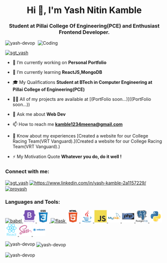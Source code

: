 <h1 align="center">Hi 👋, I'm Yash Nitin Kamble</h1>
<h3 align="center">Student at Pillai College Of Engineering(PCE) and Enthusiast Frontend Developer.</h3>
<img align="right" alt="Coding" width="400" src="https://i.gifer.com/7W7E.gif"/>
<p align="left"> <img src="https://komarev.com/ghpvc/?username=yash-devop&label=Profile%20views&color=0e75b6&style=flat" alt="yash-devop" /> </p>

<p align="left"> <a href="https://twitter.com/sgt_yash" target="blank"><img src="https://img.shields.io/twitter/follow/sgt_yash?logo=twitter&style=for-the-badge" alt="sgt_yash" /></a> </p>

- 🔭 I’m currently working on **Personal Portfolio**

- 🌱 I’m currently learning **ReactJS,MongoDB**

- 🎓 My Qualifications **Student at BTech in Computer Engineering at Pillai College of Engineering(PCE)**

- 👨‍💻 All of my projects are available at [(PortFolio soon...)]((PortFolio soon...))

- 💬 Ask me about **Web Dev**

- 📫 How to reach me **kamble1234meena@gmail.com**

- 📄 Know about my experiences [Created a website for our College Racing Team(VRT Vanguard).](Created a website for our College Racing Team(VRT Vanguard).)

- ⚡ My Motivation Quote **Whatever you do, do it well !**

<h3 align="left">Connect with me:</h3>
<p align="left">
<a href="https://twitter.com/sgt_yash" target="blank"><img align="center" src="https://raw.githubusercontent.com/rahuldkjain/github-profile-readme-generator/master/src/images/icons/Social/twitter.svg" alt="sgt_yash" height="30" width="40" /></a>
<a href="https://linkedin.com/in/https://www.linkedin.com/in/yash-kamble-2a1157229/" target="blank"><img align="center" src="https://raw.githubusercontent.com/rahuldkjain/github-profile-readme-generator/master/src/images/icons/Social/linked-in-alt.svg" alt="https://www.linkedin.com/in/yash-kamble-2a1157229/" height="30" width="40" /></a>
<a href="https://www.leetcode.com/proyash" target="blank"><img align="center" src="https://raw.githubusercontent.com/rahuldkjain/github-profile-readme-generator/master/src/images/icons/Social/leet-code.svg" alt="proyash" height="30" width="40" /></a>
</p>

<h3 align="left">Languages and Tools:</h3>
<p align="left"> <a href="https://babeljs.io/" target="_blank" rel="noreferrer"> <img src="https://www.vectorlogo.zone/logos/babeljs/babeljs-icon.svg" alt="babel" width="40" height="40"/> </a> <a href="https://getbootstrap.com" target="_blank" rel="noreferrer"> <img src="https://raw.githubusercontent.com/devicons/devicon/master/icons/bootstrap/bootstrap-plain-wordmark.svg" alt="bootstrap" width="40" height="40"/> </a> <a href="https://www.w3schools.com/css/" target="_blank" rel="noreferrer"> <img src="https://raw.githubusercontent.com/devicons/devicon/master/icons/css3/css3-original-wordmark.svg" alt="css3" width="40" height="40"/> </a> <a href="https://flask.palletsprojects.com/" target="_blank" rel="noreferrer"> <img src="https://www.vectorlogo.zone/logos/pocoo_flask/pocoo_flask-icon.svg" alt="flask" width="40" height="40"/> </a> <a href="https://www.w3.org/html/" target="_blank" rel="noreferrer"> <img src="https://raw.githubusercontent.com/devicons/devicon/master/icons/html5/html5-original-wordmark.svg" alt="html5" width="40" height="40"/> </a> <a href="https://www.java.com" target="_blank" rel="noreferrer"> <img src="https://raw.githubusercontent.com/devicons/devicon/master/icons/java/java-original.svg" alt="java" width="40" height="40"/> </a> <a href="https://developer.mozilla.org/en-US/docs/Web/JavaScript" target="_blank" rel="noreferrer"> <img src="https://raw.githubusercontent.com/devicons/devicon/master/icons/javascript/javascript-original.svg" alt="javascript" width="40" height="40"/> </a> <a href="https://www.mysql.com/" target="_blank" rel="noreferrer"> <img src="https://raw.githubusercontent.com/devicons/devicon/master/icons/mysql/mysql-original-wordmark.svg" alt="mysql" width="40" height="40"/> </a> <a href="https://www.php.net" target="_blank" rel="noreferrer"> <img src="https://raw.githubusercontent.com/devicons/devicon/master/icons/php/php-original.svg" alt="php" width="40" height="40"/> </a> <a href="https://www.postgresql.org" target="_blank" rel="noreferrer"> <img src="https://raw.githubusercontent.com/devicons/devicon/master/icons/postgresql/postgresql-original-wordmark.svg" alt="postgresql" width="40" height="40"/> </a> <a href="https://www.python.org" target="_blank" rel="noreferrer"> <img src="https://raw.githubusercontent.com/devicons/devicon/master/icons/python/python-original.svg" alt="python" width="40" height="40"/> </a> <a href="https://reactjs.org/" target="_blank" rel="noreferrer"> <img src="https://raw.githubusercontent.com/devicons/devicon/master/icons/react/react-original-wordmark.svg" alt="react" width="40" height="40"/> </a> <a href="https://sass-lang.com" target="_blank" rel="noreferrer"> <img src="https://raw.githubusercontent.com/devicons/devicon/master/icons/sass/sass-original.svg" alt="sass" width="40" height="40"/> </a> <a href="https://webpack.js.org" target="_blank" rel="noreferrer"> <img src="https://raw.githubusercontent.com/devicons/devicon/d00d0969292a6569d45b06d3f350f463a0107b0d/icons/webpack/webpack-original-wordmark.svg" alt="webpack" width="40" height="40"/> </a> </p>

<p><img align="left" src="https://github-readme-stats.vercel.app/api/top-langs?username=yash-devop&show_icons=true&locale=en&layout=compact" alt="yash-devop" /></p>

<p>&nbsp;<img align="center" src="https://github-readme-stats.vercel.app/api?username=yash-devop&show_icons=true&locale=en" alt="yash-devop" /></p>

<p><img align="center" src="https://github-readme-streak-stats.herokuapp.com/?user=yash-devop&" alt="yash-devop" /></p>
